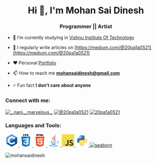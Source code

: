 <h1 align="center">Hi 👋, I'm Mohan Sai Dinesh</h1>
<h3 align="center">Programmer || Artist</h3>

- 🔭 I’m currently studying in [Vishnu Institute Of Technology](https://www.vishnu.edu.in/)

- 📝 I regularly write articles on [https://medium.com/@20pa1a0521](https://medium.com/@20pa1a0521)
- ❤️ Personal [Portfolio](https://portfolio-qxcc.vercel.app/)

- 📫 How to reach me **mohansaidinesh@gmail.com**

- ⚡ Fun fact **I don't care about anyone**

<h3 align="left">Connect with me:</h3>
<p align="left">
<a href="https://instagram.com/_.nani._.marvelous._" target="blank"><img align="center" src="https://raw.githubusercontent.com/rahuldkjain/github-profile-readme-generator/master/src/images/icons/Social/instagram.svg" alt="_.nani._.marvelous._" height="30" width="40" /></a>
<a href="https://medium.com/@20pa1a0521" target="blank"><img align="center" src="https://raw.githubusercontent.com/rahuldkjain/github-profile-readme-generator/master/src/images/icons/Social/medium.svg" alt="@20pa1a0521" height="30" width="40" /></a>
<a href="https://www.hackerrank.com/20pa1a0521" target="blank"><img align="center" src="https://raw.githubusercontent.com/rahuldkjain/github-profile-readme-generator/master/src/images/icons/Social/hackerrank.svg" alt="20pa1a0521" height="30" width="40" /></a>
</p>

<h3 align="left">Languages and Tools:</h3>
<p align="left"> <a href="https://www.cprogramming.com/" target="_blank" rel="noreferrer"> <img src="https://raw.githubusercontent.com/devicons/devicon/master/icons/c/c-original.svg" alt="c" width="40" height="40"/> </a> <a href="https://www.w3schools.com/css/" target="_blank" rel="noreferrer"> <img src="https://raw.githubusercontent.com/devicons/devicon/master/icons/css3/css3-original-wordmark.svg" alt="css3" width="40" height="40"/> </a> <a href="https://www.w3.org/html/" target="_blank" rel="noreferrer"> <img src="https://raw.githubusercontent.com/devicons/devicon/master/icons/html5/html5-original-wordmark.svg" alt="html5" width="40" height="40"/> </a> <a href="https://www.java.com" target="_blank" rel="noreferrer"> <img src="https://raw.githubusercontent.com/devicons/devicon/master/icons/java/java-original.svg" alt="java" width="40" height="40"/> </a> <a href="https://developer.mozilla.org/en-US/docs/Web/JavaScript" target="_blank" rel="noreferrer"> <img src="https://raw.githubusercontent.com/devicons/devicon/master/icons/javascript/javascript-original.svg" alt="javascript" width="40" height="40"/> </a> <a href="https://www.python.org" target="_blank" rel="noreferrer"> <img src="https://raw.githubusercontent.com/devicons/devicon/master/icons/python/python-original.svg" alt="python" width="40" height="40"/> </a> <a href="https://seaborn.pydata.org/" target="_blank" rel="noreferrer"> <img src="https://seaborn.pydata.org/_images/logo-mark-lightbg.svg" alt="seaborn" width="40" height="40"/> </a> </p>

<p><img align="center" src="https://github-readme-stats.vercel.app/api/top-langs?username=mohansaidinesh&show_icons=true&locale=en&layout=compact" alt="mohansaidinesh" /></p>

